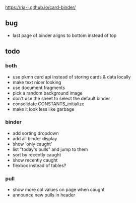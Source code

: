 https://ria-l.github.io/card-binder/

## bug

- last page of binder aligns to bottom instead of top

## todo

### both

- use pkmn card api instead of storing cards & data locally
- make text nicer looking
- use document fragments
- pick a random background image
- don't use the sheet to select the default binder
- consolidate CONSTANTS_initialize
- make it look less like garbage

### binder

- add sorting dropdown
- add all binder display
- show 'only caught'
- list "today's pulls" and jump to them
- sort by recently caught
- show recently caught
- flexbox instead of tables?

### pull

- show more col values on page when caught
- announce new pulls in header
